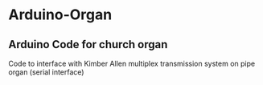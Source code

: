 # Arduino-Organ
## Arduino Code for church organ 
Code to interface with Kimber Allen multiplex transmission system on pipe organ (serial interface)
